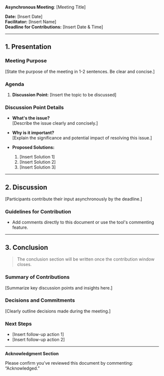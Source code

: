 **Asynchronous Meeting**: \[Meeting Title]

**Date:** \[Insert Date]  
**Facilitator:** \[Insert Name]  
**Deadline for Contributions:** \[Insert Date & Time]

---

## 1. Presentation

### Meeting Purpose

\[State the purpose of the meeting in 1-2 sentences. Be clear and concise.]

### Agenda

1. **Discussion Point:** \[Insert the topic to be discussed]

### Discussion Point Details

- **What's the issue?**  
  \[Describe the issue clearly and concisely.]

- **Why is it important?**  
  \[Explain the significance and potential impact of resolving this issue.]

- **Proposed Solutions:**  
  1. \[Insert Solution 1]  
  2. \[Insert Solution 2]  
  3. \[Insert Solution 3]

---

## 2. Discussion

\[Participants contribute their input asynchronously by the deadline.]

### Guidelines for Contribution

- Add comments directly to this document or use the tool's commenting feature.

---

## 3. Conclusion

> The conclusion section will be written once the contribution window closes.

### Summary of Contributions

\[Summarize key discussion points and insights here.]

### Decisions and Commitments

\[Clearly outline decisions made during the meeting.]

### Next Steps

- \[Insert follow-up action 1]  
- \[Insert follow-up action 2]  

---

**Acknowledgment Section**  

Please confirm you’ve reviewed this document by commenting: “Acknowledged.”
